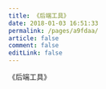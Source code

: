 ```yaml
---
title: 《后端工具》
date: 2018-01-03 16:51:33
permalink: /pages/a9fdaa/
article: false
comment: false
editLink: false
---
```


《后端工具》